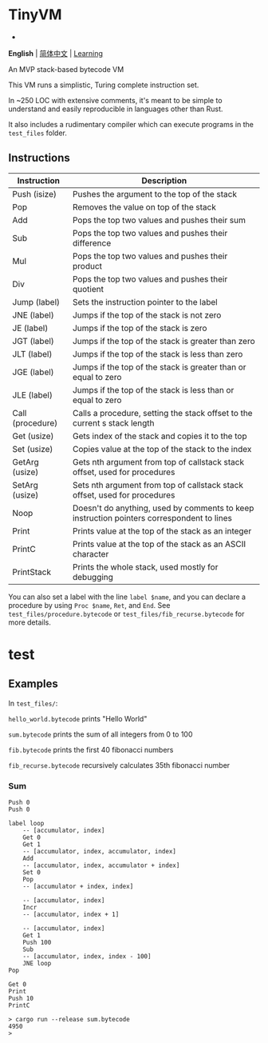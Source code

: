 # TinyVM

-
**English** | [简体中文](Docs/README_zh.md) | [Learning](Docs/Learning.md)


An MVP stack-based bytecode VM

This VM runs a simplistic, Turing complete instruction set.

In ~250 LOC with extensive comments, it's meant to be simple to understand and easily reproducible in languages other than Rust.

It also includes a rudimentary compiler which can execute programs in the `test_files` folder.

## Instructions

| Instruction         | Description                                                                                |
|---------------------|--------------------------------------------------------------------------------------------|
| Push (isize)        | Pushes the argument to the top of the stack                                                |
| Pop                 | Removes the value on top of the stack                                                      |
| Add                 | Pops the top two values and pushes their sum                                               |
| Sub                 | Pops the top two values and pushes their difference                                        |
| Mul                 | Pops the top two values and pushes their product                                           |
| Div                 | Pops the top two values and pushes their quotient                                          |
| Jump (label)        | Sets the instruction pointer to the label                                                  |
| JNE  (label)        | Jumps if the top of the stack is not zero                                                  |
| JE   (label)        | Jumps if the top of the stack is zero                                                      |
| JGT  (label)        | Jumps if the top of the stack is greater than zero                                         |
| JLT  (label)        | Jumps if the top of the stack is less than zero                                            |
| JGE  (label)        | Jumps if the top of the stack is greater than or equal to zero                             |
| JLE  (label)        | Jumps if the top of the stack is less than or equal to zero                                |
| Call (procedure)    | Calls a procedure, setting the stack offset to the current s stack length                  |
| Get  (usize)        | Gets index of the stack and copies it to the top                                           |
| Set  (usize)        | Copies value at the top of the stack to the index                                          |
| GetArg  (usize)     | Gets nth argument from top of callstack stack offset, used  for procedures                 |
| SetArg  (usize)     | Sets nth argument from top of callstack stack offset, used  for procedures                 |
| Noop                | Doesn't do anything, used by comments to keep instruction pointers correspondent to lines  |
| Print               | Prints value at the top of the stack as an integer                                         |
| PrintC              | Prints value at the top of the stack as an ASCII character                                 |
| PrintStack          | Prints the whole stack, used mostly for debugging                                          |

You can also set a label with the line `label $name`, and you can declare a procedure by using `Proc $name`, `Ret`, and `End`. See `test_files/procedure.bytecode` or `test_files/fib_recurse.bytecode` for more details.

# test

## Examples

In `test_files/`:

`hello_world.bytecode` prints "Hello World"

`sum.bytecode` prints the sum of all integers from 0 to 100

`fib.bytecode` prints the first 40 fibonacci numbers

`fib_recurse.bytecode` recursively calculates 35th fibonacci number

### Sum
```
Push 0
Push 0

label loop
    -- [accumulator, index]
    Get 0
    Get 1
    -- [accumulator, index, accumulator, index]
    Add
    -- [accumulator, index, accumulator + index]
    Set 0
    Pop
    -- [accumulator + index, index]

    -- [accumulator, index]
    Incr
    -- [accumulator, index + 1]

    -- [accumulator, index]
    Get 1
    Push 100
    Sub
    -- [accumulator, index, index - 100]
    JNE loop
Pop

Get 0
Print
Push 10
PrintC
```

```
> cargo run --release sum.bytecode
4950
>
```
